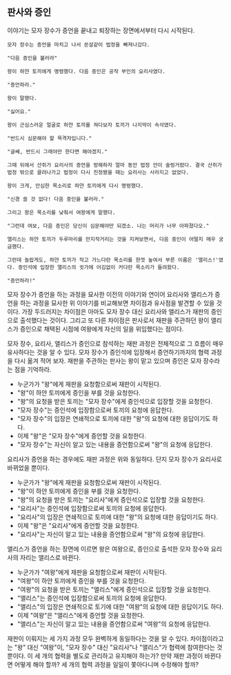 ## 판사와 증인
이야기는 모자 장수가 증언을 끝내고 퇴장하는 장면에서부터 다시 시작된다.

```text
모자 장수는 증언을 마치고 나서 쏜살같이 법정을 빠져나갔다.

"다음 증인을 불러라"

왕이 하얀 토끼에게 명령했다. 다음 증인은 공작 부인의 요리사였다.

"증언하라."

왕이 말했다.

"싫어요."

왕이 근심스러운 얼굴로 하얀 토끼를 쳐다보자 토끼가 나지막이 속삭였다.

"반드시 심문해야 할 목격자입니다."

"글쎄, 반드시 그래야만 한다면 해야겠지."

그때 뒤에서 산쥐가 요리사의 증언을 방해하자 얼마 동안 법정 안이 술렁거렸다. 결국 산쥐가 법정 밖으로 끌려나가고 법정이 다시 진정됐을 때는 요리사는 사라지고 없었다.

왕이 크게, 안심한 목소리로 하얀 토끼에게 다시 명령했다.

"신경 쓸 것 없다! 다음 증인을 불러라."

그리고 왕은 목소리를 낮춰서 여왕에게 말했다.

"그런데 여보, 다음 증인은 당신이 심문해야만 되겠소. 나는 머리가 너무 아파졌다오."

앨리스는 하얀 토끼가 두루마리를 만지작거리는 것을 지켜보면서, 다음 증인이 어떨지 매우 궁금했다.

그런데 놀랍게도, 하얀 토끼가 작고 가느다란 목소리를 한껏 높여서 부른 이름은 '앨리스!'였다. 증인석에 입장한 앨리스의 귓가에 어김없이 커다란 목소리가 들려왔다.

"증언하라!"
```

모자 장수가 증언을 하는 과정을 묘사한 이전의 이야기와 연이어 요리사와 앨리스가 증언을 하는 과정을 묘사한 위 이야기를 비교해보면 차이점과 유사점을 발견할 수 있을 것이다. 가장 두드러지는 차이점은 아마도 모자 장수 대신 요리사와 앨리스가 재판의 증인으로 출석했다는 것이다. 그리고 또 다른 차이점은 판사로서 재판을 주관하던 왕이 앨리스가 증인으로 채택된 시점에 여왕에게 자신의 일을 위임했다는 점이다.

모자 장수, 요리사, 앨리스가 증인으로 참석하는 재판 과정은 전체적으로 그 흐름이 매우 유사하다는 것을 알 수 있다. 모자 장수가 증인석에 입장해서 증언하기까지의 협력 과정을 다시 옮겨 적어 보자. 재판을 주관하는 판사는 왕이 맡고 있으며 증인은 모자 장수라는 점을 기억하라.

- 누군가가 "왕"에게 재판을 요청함으로써 재판이 시작된다.
- "왕"이 하얀 토끼에게 증인을 부를 것을 요청한다.
- "왕"의 요청을 받은 토끼는 "모자 장수"에게 증인석으로 입장할 것을 요청한다.
- "모자 장수"는 증인석에 입장함으로써 토끼의 요청에 응답한다.
- "모자 장수"의 입장은 연쇄적으로 토끼에 대한 "왕"의 요청에 대한 응답이기도 하다.
- 이제 "왕"은 "모자 장수"에게 증언할 것을 요청한다.
- "모자 장수"는 자신이 알고 있는 내용을 증언함으로써 "왕"의 요청에 응답한다.

요리사가 증언을 하는 경우에도 재판 과정은 위와 동일하다. 단지 모자 장수가 요리사로 바뀌었을 뿐이다.

- 누군가가 "왕"에게 재판을 요청함으로써 재판이 시작된다.
- "왕"이 하얀 토끼에게 증인을 부를 것을 요청한다.
- "왕"의 요청을 받은 토끼는 "요리사"에게 증인석으로 입장할 것을 요청한다.
- "요리사"는 증인석에 입장함으로써 토끼의 요청에 응답한다.
- "요리사"의 입장은 연쇄적으로 토끼에 대한 "왕"의 요청에 대한 응답이기도 하다.
- 이제 "왕"은 "요리사"에게 증언할 것을 요청한다.
- "요리사"는 자신이 알고 있는 내용을 증언함으로써 "왕"의 요청에 응답한다.

앨리스가 증언을 하는 장면에 이르면 왕은 여왕으로, 증인으로 출석한 모자 장수와 요리사의 자리는 앨리스로 바뀐다.

- 누군가가 "여왕"에게 재판을 요청함으로써 재판이 시작된다.
- "여왕"이 하얀 토끼에게 증인을 부를 것을 요청한다.
- "여왕"의 요청을 받은 토끼는 "앨리스"에게 증인석으로 입장할 것을 요청한다.
- "앨리스"는 증인석에 입장함으로써 토끼의 요청에 응답한다.
- "앨리스"의 입장은 연쇄적으로 토기에 대한 "여왕"의 요청에 대한 응답이기도 하다.
- 이제 "여왕"은 "앨리스"에게 증언할 것을 요청한다.
- "앨리스"는 자신이 알고 있는 내용을 증언함으로써 "여왕"의 요청에 응답한다.

재판이 이뤄지는 세 가지 과정 모두 완벽하게 동일하다는 것을 알 수 있다. 차이점이라고는 "왕" 대신 "여왕"이, "모자 장수" 대신 "요리사"나 "앨리스"가 협력에 참여한다는 것뿐이다. 이 세 개의 협력을 별도로 관리하고 유지해야 하는가? 만약 재판 과정이 바뀐다면 어떻게 해야 할까? 세 개의 협력 과정을 일일이 쫓아다니며 수정해야 할까?